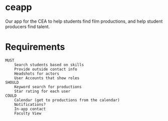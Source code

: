 # ceapp
Our app for the CEA to help students find film productions, and help student producers find talent.

# Requirements
	MUST
		Search students based on skills
		Provide outside contact info
		Headshots for actors
		User Accounts that show roles
	SHOULD
		Keyword search for productions
		Star rating for each user
	COULD
		Calendar (get to productions from the calendar)
		Notifications?
		In-app contact
		Faculty View
